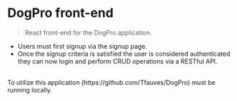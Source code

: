 # DogPro front-end
>React front-end for the DogPro application.
* Users must first signup via the signup page. 
* Once the signup criteria is satisfied the user is considered authenticated they can now login and perform CRUD operations via a RESTful API.
<br>
To utilize this application (https://github.com/Tfauves/DogPro) must be running locally.

